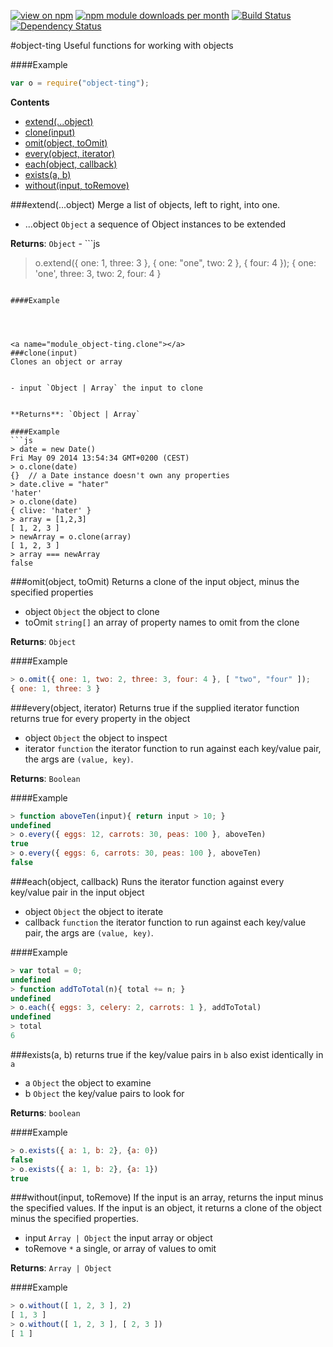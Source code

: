 [![view on npm](http://img.shields.io/npm/v/object-ting.svg)](https://www.npmjs.org/package/object-ting)
[![npm module downloads per month](http://img.shields.io/npm/dm/object-ting.svg)](https://www.npmjs.org/package/object-ting)
[![Build Status](https://travis-ci.org/75lb/object-ting.svg?branch=master)](https://travis-ci.org/75lb/object-ting)
[![Dependency Status](https://david-dm.org/75lb/object-ting.svg)](https://david-dm.org/75lb/object-ting)


#object-ting
Useful functions for working with objects

####Example
```js
var o = require("object-ting");
```



**Contents**
* [extend(...object)](#module_object-ting.extend)
* [clone(input)](#module_object-ting.clone)
* [omit(object, toOmit)](#module_object-ting.omit)
* [every(object, iterator)](#module_object-ting.every)
* [each(object, callback)](#module_object-ting.each)
* [exists(a, b)](#module_object-ting.exists)
* [without(input, toRemove)](#module_object-ting.without)







<a name="module_object-ting.extend"></a>
###extend(...object)
Merge a list of objects, left to right, into one.


- ...object `Object` a sequence of Object instances to be extended  


**Returns**: `Object` - ```js
> o.extend({ one: 1, three: 3 }, { one: "one", two: 2 }, { four: 4 });
{ one: 'one',
  three: 3,
  two: 2,
  four: 4 }
```

####Example




<a name="module_object-ting.clone"></a>
###clone(input)
Clones an object or array


- input `Object | Array` the input to clone  


**Returns**: `Object | Array`

####Example
```js
> date = new Date()
Fri May 09 2014 13:54:34 GMT+0200 (CEST)
> o.clone(date)
{}  // a Date instance doesn't own any properties
> date.clive = "hater"
'hater'
> o.clone(date)
{ clive: 'hater' }
> array = [1,2,3]
[ 1, 2, 3 ]
> newArray = o.clone(array)
[ 1, 2, 3 ]
> array === newArray
false
```



<a name="module_object-ting.omit"></a>
###omit(object, toOmit)
Returns a clone of the input object, minus the specified properties


- object `Object` the object to clone  
- toOmit `string[]` an array of property names to omit from the clone  


**Returns**: `Object`

####Example
```js
> o.omit({ one: 1, two: 2, three: 3, four: 4 }, [ "two", "four" ]);
{ one: 1, three: 3 }
```



<a name="module_object-ting.every"></a>
###every(object, iterator)
Returns true if the supplied iterator function returns true for every property in the object


- object `Object` the object to inspect  
- iterator `function` the iterator function to run against each key/value pair, the args are `(value, key)`.  


**Returns**: `Boolean`

####Example
```js
> function aboveTen(input){ return input > 10; }
undefined
> o.every({ eggs: 12, carrots: 30, peas: 100 }, aboveTen)
true
> o.every({ eggs: 6, carrots: 30, peas: 100 }, aboveTen)
false
```



<a name="module_object-ting.each"></a>
###each(object, callback)
Runs the iterator function against every key/value pair in the input object


- object `Object` the object to iterate  
- callback `function` the iterator function to run against each key/value pair, the args are `(value, key)`.  




####Example
```js
> var total = 0;
undefined
> function addToTotal(n){ total += n; }
undefined
> o.each({ eggs: 3, celery: 2, carrots: 1 }, addToTotal)
undefined
> total
6
```



<a name="module_object-ting.exists"></a>
###exists(a, b)
returns true if the key/value pairs in `b` also exist identically in `a`


- a `Object` the object to examine  
- b `Object` the key/value pairs to look for  


**Returns**: `boolean`

####Example
```js
> o.exists({ a: 1, b: 2}, {a: 0})
false
> o.exists({ a: 1, b: 2}, {a: 1})
true
```



<a name="module_object-ting.without"></a>
###without(input, toRemove)
If the input is an array, returns the input minus the specified values.
If the input is an object, it returns a clone of the object minus the specified properties.


- input `Array | Object` the input array or object  
- toRemove `*` a single, or array of values to omit  


**Returns**: `Array | Object`

####Example
```js
> o.without([ 1, 2, 3 ], 2)
[ 1, 3 ]
> o.without([ 1, 2, 3 ], [ 2, 3 ])
[ 1 ]
```









